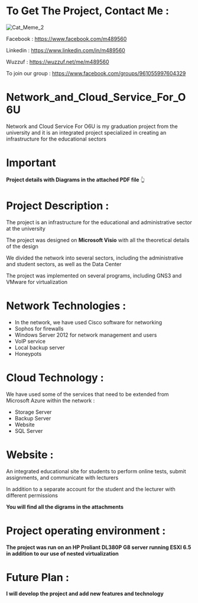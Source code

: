 # To Get The Project, Contact Me :

![Cat_Meme_2](https://user-images.githubusercontent.com/48302135/128729503-ecd4858b-2915-400e-bd54-4f87f460213e.jpg)

Facebook : https://www.facebook.com/m489560

Linkedin : https://www.linkedin.com/in/m489560

Wuzzuf : https://wuzzuf.net/me/m489560

To join our group : https://www.facebook.com/groups/961055997604329

# Network_and_Cloud_Service_For_O6U
Network and Cloud Service For O6U is my graduation project from the university and it is an integrated project specialized in creating an infrastructure for the educational sectors

# Important
**Project details with Diagrams in the attached PDF file** 👆

# Project Description :
The project is an infrastructure for the educational and administrative sector at the university

The project was designed on **Microsoft Visio** with all the theoretical details of the design

We divided the network into several sectors, including the administrative and student sectors, as well as the Data Center

The project was implemented on several programs, including GNS3 and VMware for virtualization

# Network Technologies :
* In the network, we have used Cisco software for networking
* Sophos for firewalls
* Windows Server 2012 for network management and users
* VoIP service
* Local backup server
* Honeypots

# Cloud Technology :
We have used some of the services that need to be extended from Microsoft Azure within the network :
* Storage Server
* Backup Server
* Website
* SQL Server

# Website :
An integrated educational site for students to perform online tests, submit assignments, and communicate with lecturers

In addition to a separate account for the student and the lecturer with different permissions

**You will find all the digrams in the attachments**

# Project operating environment :
**The project was run on an HP Proliant DL380P G8 server running ESXI 6.5 in addition to our use of nested virtualization**

# Future Plan :
**I will develop the project and add new features and technology**
